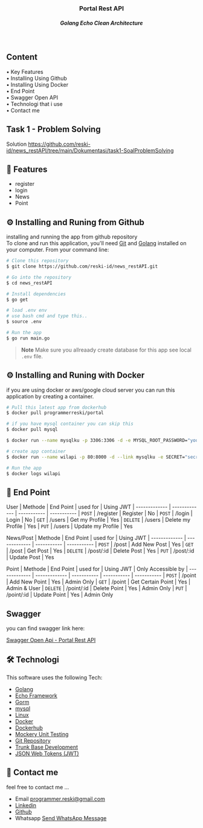 

<h3 align="center">Portal Rest API <br>
<h5 align="center" >Golang Echo Clean Architecture <h5>
<br>
</h4>
<p align="left">
<h2>
  Content <br></h2>
  • Key Features <br>
  • Installing Using Github<br>
  • Installing Using Docker<br>
  • End Point<br>
  • Swagger Open API<br>
  • Technologi that i use<br>
  • Contact me<br>
</p>

##  Task 1 - Problem Solving
Solution
https://github.com/reski-id/news_restAPI/tree/main/Dokumentasi/task1-SoalProblemSolving

## 📱 Features

* register
* login
* News
* Point


## ⚙️ Installing and Runing from Github

installing and running the app from github repository <br>
To clone and run this application, you'll need [Git](https://git-scm.com) and [Golang](https://go.dev/dl/) installed on your computer. From your command line:

```bash
# Clone this repository
$ git clone https://github.com/reski-id/news_restAPI.git

# Go into the repository
$ cd news_restAPI

# Install dependencies
$ go get

# load .env env 
# use bash cmd and type this..
$ source .env

# Run the app
$ go run main.go
```

> **Note**
> Make sure you allreaady create database for this app see local `.env` file.


## ⚙️ Installing and Runing with Docker
if you are using docker or aws/google cloud server you can run this application by creating a container. <br>

```bash
# Pull this latest app from dockerhub 
$ docker pull programmerreski/portal

# if you have mysql container you can skip this
$ docker pull mysql

$ docker run --name mysqlku -p 3306:3306 -d -e MYSQL_ROOT_PASSWORD="yourmysqlpassword" mysql 

# create app container
$ docker run --name wilapi -p 80:8000 -d --link mysqlku -e SECRET="secr3t" -e SERVERPORT=8000 -e Name="portal" -e Address=mysqlku -e Port=3306 -e Username="root" -e Password="yourmysqlpassword" programmerreski/portal

# Run the app
$ docker logs wilapi
```

## 📜 End Point  

User
| Methode       | End Point      | used for            | Using JWT
| ------------- | -------------  | -----------         | -----------
| `POST`        | /register      | Register            | No
| `POST`        | /login         | Login               | No 
| `GET`         | /users         | Get my Profile      | Yes
| `DELETE`      | /users         | Delete my Profile   | Yes
| `PUT`         | /users         | Update my Profile   | Yes

News/Post
| Methode       | End Point       | used for                | Using JWT
| ------------- | -------------   | -----------             | -----------
| `POST`        | /post       | Add New Post  | Yes
| `GET`         | /post       | Get Post            | Yes
| `DELETE`      | /post/:id   | Delete Post   | Yes
| `PUT`         | /post/:id   | Update Post   | Yes

Point
| Methode       | End Point       | used for                | Using JWT   | Only Accessible by
| ------------- | -------------   | -----------             | ----------- | -----------
| `POST`        | /point           | Add New Point       | Yes        | Admin Only
| `GET`         | /point           | Get Certain Point                | Yes        | Admin & User
| `DELETE`      | /point/:id       | Delete Point        | Yes        | Admin Only
| `PUT`         | /point/:id       | Update Point        | Yes        | Admin Only


## Swagger

you can find swagger link here:

[Swagger Open Api - Portal Rest API](https://app.swaggerhub.com/apis-docs/webdeveloper.reski/portal/1.0.0)

## 🛠️ Technologi

This software uses the following Tech:

- [Golang](https://go.dev/dl/)
- [Echo Framework](https://echo.labstack.com/)
- [Gorm](https://gorm.io/index.html)
- [mysql](https://www.mysql.com/)
- [Linux](https://www.linux.com/)
- [Docker](https://www.docker.com/)
- [Dockerhub](https://hub.docker.com/u/programmerreski)
- [Mockery Unit Testing](https://github.com/vektra/mockery)
- [Git Repository](https://github.com/reski-id)
- [Trunk Base Development](https://trunkbaseddevelopment.com/)
- [JSON Web Tokens (JWT)](https://jwt.io/)

## 📱 Contact me
feel free to contact me ... 
- Email programmer.reski@gmail.com 
- [Linkedin](https://www.linkedin.com/in/reski-id)
- [Github](https://github.com/reski-id)
- Whatsapp <a href="https://wa.me/+6281261478432?text=Hello">Send WhatsApp Message</a>
